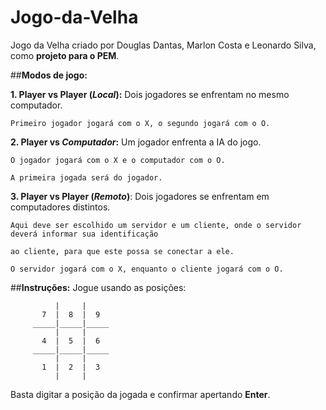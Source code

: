 # Jogo-da-Velha
Jogo da Velha criado por Douglas Dantas, Marlon Costa e Leonardo Silva, como **projeto para o PEM**.

##**Modos de jogo:**

**1. Player vs Player (*Local*):**
    Dois jogadores se enfrentam no mesmo computador.
    
    Primeiro jogador jogará com o X, o segundo jogará com o O.
    
**2. Player vs *Computador*:**
    Um jogador enfrenta a IA do jogo.
    
    O jogador jogará com o X e o computador com o O.
    
    A primeira jogada será do jogador.
    
**3. Player vs Player (*Remoto*)**:
    Dois jogadores se enfrentam em computadores distintos.
    
    Aqui deve ser escolhido um servidor e um cliente, onde o servidor deverá informar sua identificação
    
    ao cliente, para que este possa se conectar a ele.
    
    O servidor jogará com o X, enquanto o cliente jogará com o O.
    
##**Instruções:**
Jogue usando as posições: 

		      |     |     
		   7  |  8  |  9  
		 _____|_____|_____
		      |     |     
		   4  |  5  |  6  
		 _____|_____|_____
		      |     |     
		   1  |  2  |  3  
		      |     |     
          
Basta digitar a posição da jogada e confirmar apertando **Enter**.
